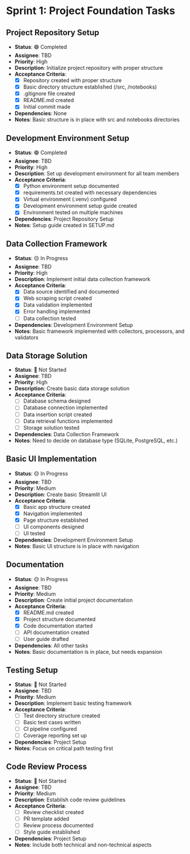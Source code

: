 # Sprint 1: Project Foundation Tasks

## Project Repository Setup
- **Status**: 🟢 Completed
- **Assignee**: TBD
- **Priority**: High
- **Description**: Initialize project repository with proper structure
- **Acceptance Criteria**:
  - [x] Repository created with proper structure
  - [x] Basic directory structure established (/src, /notebooks)
  - [x] .gitignore file created
  - [x] README.md created
  - [x] Initial commit made
- **Dependencies**: None
- **Notes**: Basic structure is in place with src and notebooks directories

## Development Environment Setup
- **Status**: 🟢 Completed
- **Assignee**: TBD
- **Priority**: High
- **Description**: Set up development environment for all team members
- **Acceptance Criteria**:
  - [x] Python environment setup documented
  - [x] requirements.txt created with necessary dependencies
  - [x] Virtual environment (.venv) configured
  - [x] Development environment setup guide created
  - [x] Environment tested on multiple machines
- **Dependencies**: Project Repository Setup
- **Notes**: Setup guide created in SETUP.md

## Data Collection Framework
- **Status**: 🟡 In Progress
- **Assignee**: TBD
- **Priority**: High
- **Description**: Implement initial data collection framework
- **Acceptance Criteria**:
  - [x] Data source identified and documented
  - [x] Web scraping script created
  - [x] Data validation implemented
  - [x] Error handling implemented
  - [ ] Data collection tested
- **Dependencies**: Development Environment Setup
- **Notes**: Basic framework implemented with collectors, processors, and validators

## Data Storage Solution
- **Status**: 🔴 Not Started
- **Assignee**: TBD
- **Priority**: High
- **Description**: Create basic data storage solution
- **Acceptance Criteria**:
  - [ ] Database schema designed
  - [ ] Database connection implemented
  - [ ] Data insertion script created
  - [ ] Data retrieval functions implemented
  - [ ] Storage solution tested
- **Dependencies**: Data Collection Framework
- **Notes**: Need to decide on database type (SQLite, PostgreSQL, etc.)

## Basic UI Implementation
- **Status**: 🟡 In Progress
- **Assignee**: TBD
- **Priority**: Medium
- **Description**: Create basic Streamlit UI
- **Acceptance Criteria**:
  - [x] Basic app structure created
  - [x] Navigation implemented
  - [x] Page structure established
  - [ ] UI components designed
  - [ ] UI tested
- **Dependencies**: Development Environment Setup
- **Notes**: Basic UI structure is in place with navigation

## Documentation
- **Status**: 🟡 In Progress
- **Assignee**: TBD
- **Priority**: Medium
- **Description**: Create initial project documentation
- **Acceptance Criteria**:
  - [x] README.md created
  - [x] Project structure documented
  - [x] Code documentation started
  - [ ] API documentation created
  - [ ] User guide drafted
- **Dependencies**: All other tasks
- **Notes**: Basic documentation is in place, but needs expansion

## Testing Setup
- **Status**: 🔴 Not Started
- **Assignee**: TBD
- **Priority**: Medium
- **Description**: Implement basic testing framework
- **Acceptance Criteria**:
  - [ ] Test directory structure created
  - [ ] Basic test cases written
  - [ ] CI pipeline configured
  - [ ] Coverage reporting set up
- **Dependencies**: Project Setup
- **Notes**: Focus on critical path testing first

## Code Review Process
- **Status**: 🔴 Not Started
- **Assignee**: TBD
- **Priority**: Medium
- **Description**: Establish code review guidelines
- **Acceptance Criteria**:
  - [ ] Review checklist created
  - [ ] PR template added
  - [ ] Review process documented
  - [ ] Style guide established
- **Dependencies**: Project Setup
- **Notes**: Include both technical and non-technical aspects 